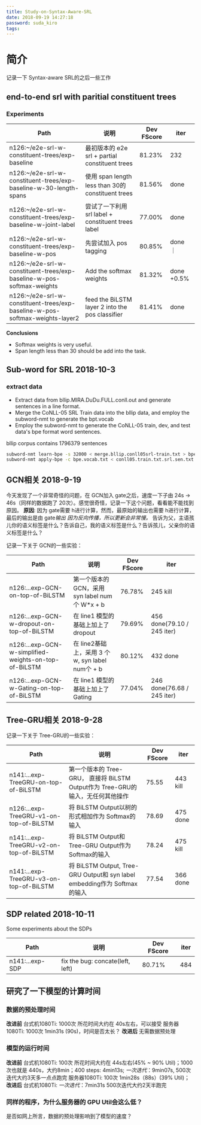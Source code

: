 ```yaml
---
title: Study-on-Syntax-Aware-SRL
date: 2018-09-19 14:27:18
password: suda_kiro
tags:
---
```

# 简介
记录一下 Syntax-aware SRL的之后一些工作
<!--more-->
## end-to-end srl with paritial constituent trees
### Experiments
| __Path__| __说明__| __Dev FScore__| __iter__|
|---------|---------|---------------|---------|
|n126:~/e2e-srl-w-constituent-trees/exp-baseline  |最初版本的 e2e srl + partial constituent trees | 81.23%  | 232    |
|n126:~/e2e-srl-w-constituent-trees/exp-baseline-w-30-length-spans| 使用 span length less than 30的 constituent trees | 81.56%| done |
|n126:~/e2e-srl-w-constituent-trees/exp-baseline-w-joint-label | 尝试了一下利用 srl label + constituent trees label| 77.00% | done|
|n126:~/e2e-srl-w-constituent-trees/exp-baseline-w-pos | 先尝试加入 pos tagging |80.85%    |done ｜
|n126:~/e2e-srl-w-constituent-trees/exp-baseline-w-pos-softmax-weights | Add the softmax weights | 81.32% | done +0.5%|
|n126:~/e2e-srl-w-constituent-trees/exp-baseline-w-pos-softmax-weights-layer2 | feed the BiLSTM layer 2 into the pos classifier | 81.41% | done |

__Conclusions__
* Softmax weights is very useful.
* Span length less than 30 should be add into the task.
## Sub-word for SRL 2018-10-3
### extract data 
* Extract data from bllip.MIRA.DuDu.FULL.conll.out and generate sentences in a line format.
* Merge the CoNLL-05 SRL Train data into the bllip data, and employ the subword-nmt to generate the bpt.vocab
* Employ the subword-nmt to generate the CoNLL-05 train, dev, and test data's bpe format word sentences.

bllip corpus contains 1796379 sentences
```bash
subword-nmt learn-bpe -s 32000 < merge.bllip.conll05srl-train.txt > bpe.vocab.txt
subword-nmt apply-bpe -c bpe.vocab.txt < conll05.train.txt.srl.sen.txt > conll05.train.bpe.txt
```

## GCN相关 2018-9-19
今天发现了一个非常奇怪的问题，在 GCN加入 gate之后，速度一下子由 24s -> 46s（同样的数据跑了 20次）。感觉很奇怪，记录一下这个问题，看看能不能找到原因。
__原因__: 因为 gate需要 h进行计算，然而，最原始的输出也需要 h进行计算，最后的输出是由 gate*输出 因为反向传播，所以更新会非常慢。*
告诉为父，主语孩儿你的语义标签是什么？告诉自己，我的语义标签是什么？告诉孩儿，父亲你的语义标签是什么？

记录一下关于 GCN的一些实验：

| __Path__| __说明__| __Dev FScore__| __iter__|
|---------|---------|---------------|---------|
|n126:...exp-GCN-on-top-of-BiLSTM| 第一个版本的 GCN，采用 syn label num个 W*x + b| 76.78%| 245 kill| 
|n126:...exp-GCN-w-dropout-on-top-of-BiLSTM|在 line1 模型的基础上加上了 dropout| 79.69%| 456 done(79.10 / 245 iter)| 
|n126:...exp-GCN-w-simplified-weights-on-top-of-BiLSTM| 在 line2基础上，采用 3 个w, syn label num个 + b| 80.12%| 432 done| 
|n126:...exp-GCN-w-Gating-on-top-of-BiLSTM |在 line1 模型的基础上加上了 Gating | 77.04%| 246 done(76.68 / 245 iter)| 

## Tree-GRU相关 2018-9-28
记录一下关于 Tree-GRU的一些实验：

| __Path__| __说明__| __Dev FScore__| __iter__|
|---------|---------|---------------|---------|
|n141:...exp-TreeGRU-on-top-of-BiLSTM| 第一个版本的 Tree-GRU， 直接将 BiLSTM Output作为 Tree-GRU的输入，无任何其他操作 |75.55 | 443 kill|
|n126:...exp-TreeGRU-v1-on-top-of-BiLSTM|将 BiLSTM Output以树的形式相加作为 Softmax的输入|78.69 | 475 done|
|n141:...exp-TreeGRU-v2-on-top-of-BiLSTM|将 BiLSTM Output和 Tree-GRU Output作为 Softmax的输入|78.24 | 475 kill|
|n141:...exp-TreeGRU-v3-on-top-of-BiLSTM|将 BiLSTM Output, Tree-GRU Output和 syn label embedding作为 Softmax的输入|77.54 |366 done|

## SDP related 2018-10-11
Some experiments about the SDPs

| __Path__| __说明__| __Dev FScore__| __iter__|
|---------|---------|---------------|---------|
|n141:...exp-SDP| fix the bug: concate(left, left) | 80.71%| 484 |


## 研究了一下模型的计算时间
### 数据的预处理时间
__改进前__
台式机1080Ti: 1000次 所花时间大约在 40s左右，可以接受
服务器1080Ti: 1000次 1min31s (90s)，时间是否太长？
__改进后__
无需数据预处理
### 模型的运行时间
__改进前__
台式机1080Ti: 100次 所花时间大约在 44s左右(45% ~ 90% Util)；1000次也就是 440s，大约8min；400 steps: 4min13s; *一次迭代*：9min07s, 500次迭代大约3天多一点点跑完
服务器1080Ti: 100次 1min28s（88s）(39% Util)；
__改进后__
台式机1080Ti: *一次迭代*：7min31s 500次迭代大约2天半跑完

### 同样的程序，为什么服务器的 GPU Util会这么低？
是否如网上所言，数据的预处理影响到了模型的速度？

